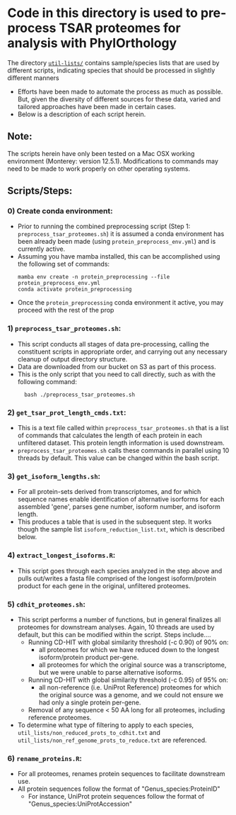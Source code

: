 # Code in this directory is used to pre-process TSAR proteomes for analysis with PhylOrthology
The directory [`util-lists/`](./util-lists) contains sample/species lists that are used by different scripts, indicating species that should be processed in slightly different manners
  - Efforts have been made to automate the process as much as possible. But, given the diversity of different sources for these data, varied and tailored approaches have been made in certain cases. 
  - Below is a description of each script herein. 

## Note: 
The scripts herein have only been tested on a Mac OSX working environment (Monterey: version 12.5.1). Modifications to commands may need to be made to work properly on other operating systems.

## Scripts/Steps:
### 0) Create conda environment:
  - Prior to running the combined preprocessing script (Step 1: `preprocess_tsar_proteomes.sh`) it is assumed a conda environment has been already been made (using `protein_preprocess_env.yml`) and is currently active. 
  - Assuming you have mamba installed, this can be accomplished using the following set of commands:
    ```
    mamba env create -n protein_preprocessing --file protein_preprocess_env.yml 
    conda activate protein_preprocessing
    ```
  - Once the `protein_preprocessing` conda environment it active, you may proceed with the rest of the prop

### 1) `preprocess_tsar_proteomes.sh`: 
  - This script conducts all stages of data pre-processing, calling the constituent scripts in appropriate order, and carrying out any necessary cleanup of output directory structure. 
  - Data are downloaded from our bucket on S3 as part of this process. 
  - This is the only script that you need to call directly, such as with the following command:
    ```
      bash ./preprocess_tsar_proteomes.sh
    ```

### 2) `get_tsar_prot_length_cmds.txt`:
  - This is a text file called within `preprocess_tsar_proteomes.sh` that is a list of commands that calculates the length of each protein in each unfiltered dataset. This protein length information is used downstream.
  - `preprocess_tsar_proteomes.sh` calls these commands in parallel using 10 threads by default. This value can be changed within the bash script. 

### 3) `get_isoform_lengths.sh`:
  - For all protein-sets derived from transcriptomes, and for which sequence names enable identification of alternative isorforms for each assembled 'gene', parses gene number, isoform number, and isoform length. 
  - This produces a table that is used in the subsequent step. It works though the sample list `isoform_reduction_list.txt`, which is described below. 

### 4) `extract_longest_isoforms.R`:
  - This script goes through each species analyzed in the step above and pulls out/writes a fasta file comprised of the longest isoform/protein product for each gene in the original, unfiltered proteomes.

### 5) `cdhit_proteomes.sh`:
  - This script performs a number of functions, but in general finalizes all proteomes for downstream analyses. Again, 10 threads are used by default, but this can be modified within the script. Steps include....
    - Running CD-HIT with global similarity threshold (-c 0.90) of 90% on:
      - all proteomes for which we have reduced down to the longest isoform/protein product per-gene. 
      - all proteomes for which the original source was a transcriptome, but we were unable to parse 
alternative isoforms.
    - Running CD-HIT with global similarity threshold (-c 0.95) of 95% on:
      - all non-reference (i.e. UniProt Reference) proteomes for which the original source was a 
genome, and we could not ensure we had only a single protein per-gene. 
    - Removal of any sequence < 50 AA long for all proteomes, including reference proteomes.
  - To determine what type of filtering to apply to each species, `util_lists/non_reduced_prots_to_cdhit.txt` and `util_lists/non_ref_genome_prots_to_reduce.txt` are referenced. 

### 6) `rename_proteins.R`:
  - For all proteomes, renames protein sequences to facilitate downstream use. 
  - All protein sequences follow the format of "Genus_species:ProteinID"
    - For instance, UniProt protein sequences follow the format of "Genus_species:UniProtAccession"
